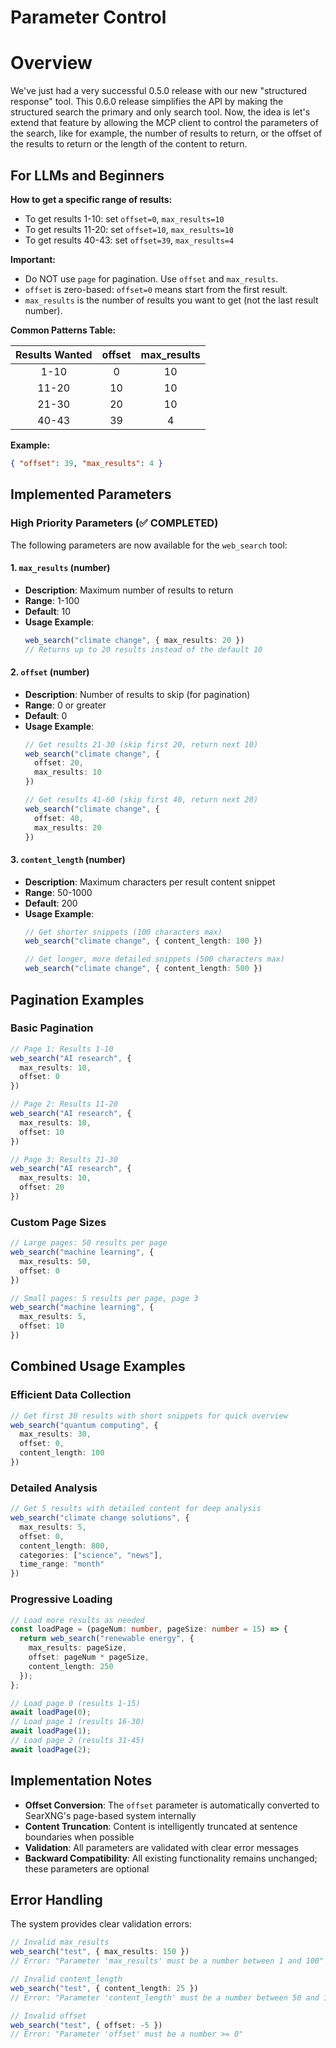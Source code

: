 # Parameter Control

# Overview

We've just had a very successful 0.5.0 release with our new "structured response" tool. This 0.6.0 release simplifies the API by making the structured search the primary and only search tool.
Now, the idea is let's extend that feature by allowing the MCP client to control the parameters of the search, like for example, the number of results to return, or the offset of the results to return or the length of the content to return.

## For LLMs and Beginners

**How to get a specific range of results:**

- To get results 1-10: set `offset=0`, `max_results=10`
- To get results 11-20: set `offset=10`, `max_results=10`
- To get results 40-43: set `offset=39`, `max_results=4`

**Important:**
- Do NOT use `page` for pagination. Use `offset` and `max_results`.
- `offset` is zero-based: `offset=0` means start from the first result.
- `max_results` is the number of results you want to get (not the last result number).

**Common Patterns Table:**

| Results Wanted | offset | max_results |
|:--------------:|:------:|:-----------:|
| 1-10           |   0    |     10      |
| 11-20          |  10    |     10      |
| 21-30          |  20    |     10      |
| 40-43          |  39    |      4      |

**Example:**
```json
{ "offset": 39, "max_results": 4 }
```

## Implemented Parameters

### High Priority Parameters (✅ COMPLETED)

The following parameters are now available for the `web_search` tool:

#### 1. `max_results` (number)
- **Description**: Maximum number of results to return
- **Range**: 1-100
- **Default**: 10
- **Usage Example**: 
  ```typescript
  web_search("climate change", { max_results: 20 })
  // Returns up to 20 results instead of the default 10
  ```

#### 2. `offset` (number)  
- **Description**: Number of results to skip (for pagination)
- **Range**: 0 or greater
- **Default**: 0
- **Usage Example**:
  ```typescript
  // Get results 21-30 (skip first 20, return next 10)
  web_search("climate change", { 
    offset: 20, 
    max_results: 10 
  })
  
  // Get results 41-60 (skip first 40, return next 20)
  web_search("climate change", { 
    offset: 40, 
    max_results: 20 
  })
  ```

#### 3. `content_length` (number)
- **Description**: Maximum characters per result content snippet
- **Range**: 50-1000
- **Default**: 200
- **Usage Example**:
  ```typescript
  // Get shorter snippets (100 characters max)
  web_search("climate change", { content_length: 100 })
  
  // Get longer, more detailed snippets (500 characters max)
  web_search("climate change", { content_length: 500 })
  ```

## Pagination Examples

### Basic Pagination
```typescript
// Page 1: Results 1-10
web_search("AI research", { 
  max_results: 10, 
  offset: 0 
})

// Page 2: Results 11-20  
web_search("AI research", { 
  max_results: 10, 
  offset: 10 
})

// Page 3: Results 21-30
web_search("AI research", { 
  max_results: 10, 
  offset: 20 
})
```

### Custom Page Sizes
```typescript
// Large pages: 50 results per page
web_search("machine learning", { 
  max_results: 50, 
  offset: 0 
})

// Small pages: 5 results per page, page 3
web_search("machine learning", { 
  max_results: 5, 
  offset: 10 
})
```

## Combined Usage Examples

### Efficient Data Collection
```typescript
// Get first 30 results with short snippets for quick overview
web_search("quantum computing", {
  max_results: 30,
  offset: 0,
  content_length: 100
})
```

### Detailed Analysis
```typescript
// Get 5 results with detailed content for deep analysis  
web_search("climate change solutions", {
  max_results: 5,
  offset: 0, 
  content_length: 800,
  categories: ["science", "news"],
  time_range: "month"
})
```

### Progressive Loading
```typescript
// Load more results as needed
const loadPage = (pageNum: number, pageSize: number = 15) => {
  return web_search("renewable energy", {
    max_results: pageSize,
    offset: pageNum * pageSize,
    content_length: 250
  });
};

// Load page 0 (results 1-15)
await loadPage(0);
// Load page 1 (results 16-30) 
await loadPage(1);
// Load page 2 (results 31-45)
await loadPage(2);
```

## Implementation Notes

- **Offset Conversion**: The `offset` parameter is automatically converted to SearXNG's page-based system internally
- **Content Truncation**: Content is intelligently truncated at sentence boundaries when possible
- **Validation**: All parameters are validated with clear error messages
- **Backward Compatibility**: All existing functionality remains unchanged; these parameters are optional

## Error Handling

The system provides clear validation errors:

```typescript
// Invalid max_results
web_search("test", { max_results: 150 })
// Error: "Parameter 'max_results' must be a number between 1 and 100"

// Invalid content_length  
web_search("test", { content_length: 25 })
// Error: "Parameter 'content_length' must be a number between 50 and 1000"

// Invalid offset
web_search("test", { offset: -5 })
// Error: "Parameter 'offset' must be a number >= 0"
```